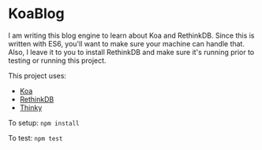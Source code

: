 # KoaBlog

I am writing this blog engine to learn about Koa and RethinkDB. Since this is written with ES6, you'll want to make sure your machine can handle that. Also, I leave it to you to install RethinkDB and make sure it's running prior to testing or running this project.

This project uses:
- [Koa](http://koajs.com/)
- [RethinkDB](https://www.rethinkdb.com/)
- [Thinky](http://thinky.io)

To setup: `npm install`

To test: `npm test`
